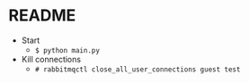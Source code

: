 # README

* Start
  * `$ python main.py`
* Kill connections
  * `# rabbitmqctl close_all_user_connections guest test`
